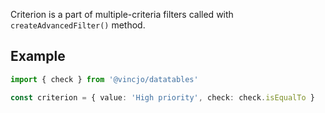 
Criterion is a part of multiple-criteria filters called with `createAdvancedFilter()` method.

## Example

```ts
import { check } from '@vincjo/datatables'

const criterion = { value: 'High priority', check: check.isEqualTo }
```